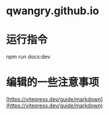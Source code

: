 # qwangry.github.io

# 运行指令
npm run docs:dev

# 编辑的一些注意事项
[https://vitepress.dev/guide/markdown](https://vitepress.dev/guide/markdown)